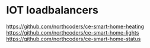 # IOT loadbalancers

https://github.com/northcoders/ce-smart-home-heating
https://github.com/northcoders/ce-smart-home-lights
https://github.com/northcoders/ce-smart-home-status
